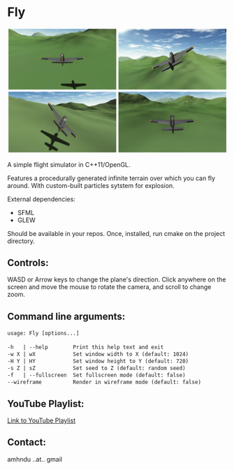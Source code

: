 Fly
=====

![fly-screenshot](screenshot.png)

A simple flight simulator in C++11/OpenGL.

Features a procedurally generated infinite terrain over which you can fly around.
With custom-built particles sytstem for explosion.

External dependencies:

* SFML
* GLEW


Should be available in your repos. Once, installed, run cmake on the project directory.


Controls:
-----------
WASD or Arrow keys to change the plane's direction.
Click anywhere on the screen and move the mouse to rotate the camera, and scroll to change zoom.


Command line arguments:
-----------------------------
```
usage: Fly [options...]

-h   | --help        Print this help text and exit
-w X | wX            Set window width to X (default: 1024)
-H Y | HY            Set window height to Y (default: 720)
-s Z | sZ            Set seed to Z (default: random seed)
-f   | --fullscreen  Set fullscreen mode (default: false)
--wireframe          Render in wireframe mode (default: false)
```

YouTube Playlist:
------------------
[Link to YouTube Playlist](https://www.youtube.com/playlist?list=PLiULt7qySWt20wzP_o6aeUNaClIziR0TR)


Contact:
--------------------
amhndu ..at.. gmail
